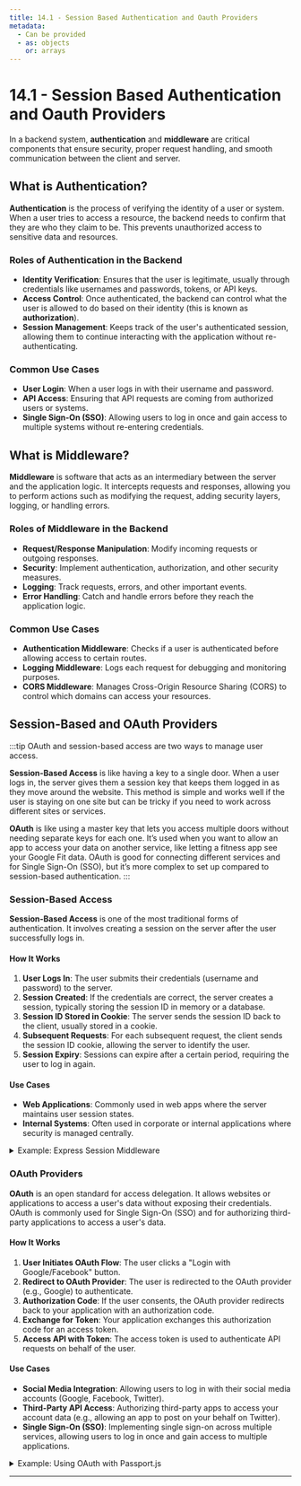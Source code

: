 ```yaml
---
title: 14.1 - Session Based Authentication and Oauth Providers
metadata:
  - Can be provided
  - as: objects
    or: arrays
---
```


# 14.1 - Session Based Authentication and Oauth Providers

In a backend system, **authentication** and **middleware** are critical components that ensure security, proper request handling, and smooth communication between the client and server.

## What is Authentication?

**Authentication** is the process of verifying the identity of a user or system. When a user tries to access a resource, the backend needs to confirm that they are who they claim to be. This prevents unauthorized access to sensitive data and resources.

### Roles of Authentication in the Backend

- **Identity Verification**: Ensures that the user is legitimate, usually through credentials like usernames and passwords, tokens, or API keys.
- **Access Control**: Once authenticated, the backend can control what the user is allowed to do based on their identity (this is known as **authorization**).
- **Session Management**: Keeps track of the user's authenticated session, allowing them to continue interacting with the application without re-authenticating.

### Common Use Cases

- **User Login**: When a user logs in with their username and password.
- **API Access**: Ensuring that API requests are coming from authorized users or systems.
- **Single Sign-On (SSO)**: Allowing users to log in once and gain access to multiple systems without re-entering credentials.

## What is Middleware?

**Middleware** is software that acts as an intermediary between the server and the application logic. It intercepts requests and responses, allowing you to perform actions such as modifying the request, adding security layers, logging, or handling errors.

### Roles of Middleware in the Backend

- **Request/Response Manipulation**: Modify incoming requests or outgoing responses.
- **Security**: Implement authentication, authorization, and other security measures.
- **Logging**: Track requests, errors, and other important events.
- **Error Handling**: Catch and handle errors before they reach the application logic.

### Common Use Cases

- **Authentication Middleware**: Checks if a user is authenticated before allowing access to certain routes.
- **Logging Middleware**: Logs each request for debugging and monitoring purposes.
- **CORS Middleware**: Manages Cross-Origin Resource Sharing (CORS) to control which domains can access your resources.

## Session-Based and OAuth Providers

:::tip
OAuth and session-based access are two ways to manage user access.

**Session-Based Access** is like having a key to a single door. When a user logs in, the server gives them a session key that keeps them logged in as they move around the website. This method is simple and works well if the user is staying on one site but can be tricky if you need to work across different sites or services.

**OAuth** is like using a master key that lets you access multiple doors without needing separate keys for each one. It’s used when you want to allow an app to access your data on another service, like letting a fitness app see your Google Fit data. OAuth is good for connecting different services and for Single Sign-On (SSO), but it’s more complex to set up compared to session-based authentication.
:::

### Session-Based Access

**Session-Based Access** is one of the most traditional forms of authentication. It involves creating a session on the server after the user successfully logs in.

#### How It Works

1. **User Logs In**: The user submits their credentials (username and password) to the server.
2. **Session Created**: If the credentials are correct, the server creates a session, typically storing the session ID in memory or a database.
3. **Session ID Stored in Cookie**: The server sends the session ID back to the client, usually stored in a cookie.
4. **Subsequent Requests**: For each subsequent request, the client sends the session ID cookie, allowing the server to identify the user.
5. **Session Expiry**: Sessions can expire after a certain period, requiring the user to log in again.

#### Use Cases

- **Web Applications**: Commonly used in web apps where the server maintains user session states.
- **Internal Systems**: Often used in corporate or internal applications where security is managed centrally.

<details>
<summary>Example: Express Session Middleware</summary>

In an Express.js application, you can use `express-session` to manage sessions:

```typescript
import session from "express-session";

app.use(
  session({
    secret: "your-secret-key",
    resave: false,
    saveUninitialized: true,
    cookie: { secure: true },
  }),
);
```

#### Session-Based Access: Configuration Options

In the `express-session` middleware configuration, you can specify several options to control session behavior:

- **`secret`**: A secret key to sign the session ID cookie. This ensures the cookie's integrity and protects it from tampering.
- **`resave`**: Forces the session to be saved back to the session store, even if it wasn't modified. This is useful to ensure that the session data is always up-to-date.
- **`saveUninitialized`**: Forces a session that is "uninitialized" to be saved to the store. This is useful if you want to create a session for every request, even if the user has not interacted with the session.
- **`cookie`**: Configures the session ID cookie, including its security settings. You can set options like `secure`, `httpOnly`, and `maxAge` to control the cookie's behavior.
</details>

### OAuth Providers

**OAuth** is an open standard for access delegation. It allows websites or applications to access a user's data without exposing their credentials. OAuth is commonly used for Single Sign-On (SSO) and for authorizing third-party applications to access a user's data.

#### How It Works

1. **User Initiates OAuth Flow**: The user clicks a "Login with Google/Facebook" button.
2. **Redirect to OAuth Provider**: The user is redirected to the OAuth provider (e.g., Google) to authenticate.
3. **Authorization Code**: If the user consents, the OAuth provider redirects back to your application with an authorization code.
4. **Exchange for Token**: Your application exchanges this authorization code for an access token.
5. **Access API with Token**: The access token is used to authenticate API requests on behalf of the user.

#### Use Cases

- **Social Media Integration**: Allowing users to log in with their social media accounts (Google, Facebook, Twitter).
- **Third-Party API Access**: Authorizing third-party apps to access your account data (e.g., allowing an app to post on your behalf on Twitter).
- **Single Sign-On (SSO)**: Implementing single sign-on across multiple services, allowing users to log in once and gain access to multiple applications.

<details>
<summary>Example: Using OAuth with Passport.js</summary>

Passport.js is a popular middleware for authentication in Node.js, supporting various OAuth strategies.

```typescript
import passport from "passport";
import { Strategy as GoogleStrategy } from "passport-google-oauth20";

passport.use(
  new GoogleStrategy(
    {
      clientID: "YOUR_GOOGLE_CLIENT_ID",
      clientSecret: "YOUR_GOOGLE_CLIENT_SECRET",
      callbackURL: "http://yourdomain.com/auth/google/callback",
    },
    function (accessToken, refreshToken, profile, done) {
      // Logic to find or create the user in your database
      return done(null, profile);
    },
  ),
);

// Route to initiate OAuth flow
app.get(
  "/auth/google",
  passport.authenticate("google", { scope: ["profile", "email"] }),
);

// OAuth callback route
app.get(
  "/auth/google/callback",
  passport.authenticate("google", { failureRedirect: "/login" }),
  function (req, res) {
    // Successful authentication, redirect home.
    res.redirect("/");
  },
);
```

In this Example:

- **`GoogleStrategy`**: Configures Passport to use Google OAuth 2.0 for authentication.
- **`passport.authenticate`**: Handles the OAuth flow by redirecting users to Google for authentication and processing the callback.
</details>

---
